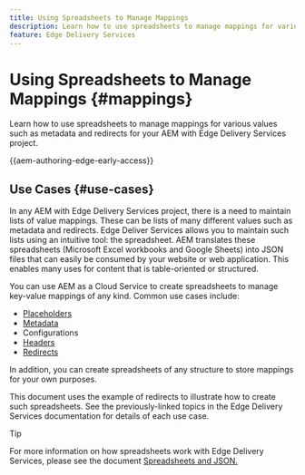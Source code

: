 ```yaml
---
title: Using Spreadsheets to Manage Mappings
description: Learn how to use spreadsheets to manage mappings for various values such as metadata and redirects for your AEM with Edge Delivery Services project.
feature: Edge Delivery Services
---
```


# Using Spreadsheets to Manage Mappings {#mappings}

Learn how to use spreadsheets to manage mappings for various values such as metadata and redirects for your AEM with Edge Delivery Services project.

{{aem-authoring-edge-early-access}}

## Use Cases {#use-cases}

In any AEM with Edge Delivery Services project, there is a need to maintain lists of value mappings. These can be lists of many different values such as metadata and redirects. Edge Deliver Services allows you to maintain such lists using an intuitive tool: the spreadsheet. AEM translates these spreadsheets (Microsoft Excel workbooks and Google Sheets) into JSON files that can easily be consumed by your website or web application. This enables many uses for content that is table-oriented or structured.

You can use AEM as a Cloud Service to create spreadsheets to manage key-value mappings of any kind. Common use cases include:

* [Placeholders](/help/edge/docs/placeholders.md)
* [Metadata](/help/edge/docs/bulk-metadata.md)
* Configurations
* [Headers](/help/edge/docs/custom-headers.md)
* [Redirects](/help/edge/docs/redirects.md)

In addition, you can create spreadsheets of any structure to store mappings for your own purposes.

This document uses the example of redirects to illustrate how to create such spreadsheets. See the previously-linked topics in the Edge Delivery Services documentation for details of each use case.

>[!TIP]
>
>For more information on how spreadsheets work with Edge Delivery Services, please see the document [Spreadsheets and JSON.](/help/edge/developer/spreadsheets.md)

